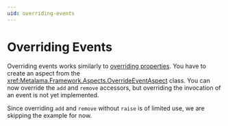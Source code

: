 ```yaml
---
uid: overriding-events
---
```

# Overriding Events

Overriding events works similarly to [overriding properties](overriding-properties.md). You have to create an aspect from the <xref:Metalama.Framework.Aspects.OverrideEventAspect> class. You can now override the `add` and `remove` accessors, but overriding the invocation of an event is not yet implemented.

Since overriding `add` and `remove` without `raise` is of limited use, we are skipping the example for now.
